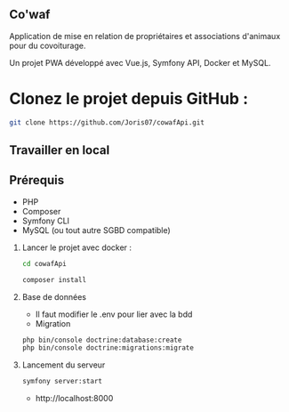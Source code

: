 ## Co'waf

Application de mise en relation de propriétaires et associations d'animaux pour du covoiturage.

Un projet PWA développé avec Vue.js, Symfony API, Docker et MySQL.

# Clonez le projet depuis GitHub :

   ```bash
   git clone https://github.com/Joris07/cowafApi.git
   ```

## Travailler en local

## Prérequis

- PHP
- Composer
- Symfony CLI
- MySQL (ou tout autre SGBD compatible)

1. Lancer le projet avec docker :
   ```bash
   cd cowafApi

   composer install
   ```

2. Base de données 
    - Il faut modifier le .env pour lier avec la bdd
    - Migration
    ```bash
    php bin/console doctrine:database:create
    php bin/console doctrine:migrations:migrate
    ```

3. Lancement du serveur
    ```bash
    symfony server:start
    ```
    - http://localhost:8000
